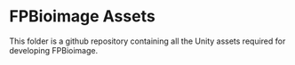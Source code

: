 # FPBioimage Assets
This folder is a github repository containing all the Unity assets required for developing FPBioimage. 
